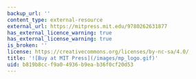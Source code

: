 ```yaml
---
backup_url: ''
content_type: external-resource
external_url: https://mitpress.mit.edu/9780262631877
has_external_licence_warning: true
has_external_license_warning: true
is_broken: ''
license: https://creativecommons.org/licenses/by-nc-sa/4.0/
title: '![Buy at MIT Press](/images/mp_logo.gif)'
uid: b819b8cc-f9a0-4936-b9ea-b36f0cf20d53
---
```

